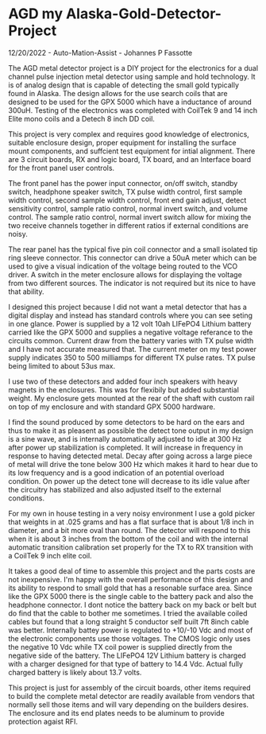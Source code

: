 # AGD my Alaska-Gold-Detector-Project

12/20/2022 - Auto-Mation-Assist - Johannes P Fassotte

The AGD metal detector project is a DIY project for the electronics for a dual channel pulse injection metal detector using sample and hold technology. It is of analog design that is capable of detecting the small gold typically found in Alaska. The design allows for the use search coils that are designed to be used for the GPX 5000 which have a inductance of around 300uH. Testing of the electronics was completed with CoilTek 9 and 14 inch Elite mono coils and a Detech 8 inch DD coil.

This project is very complex and requires good knowledge of electronics, suitable enclosure design, proper equipment for installing the surface mount components, and suffcient test equipment for intial alignment. There are 3 circuit boards, RX and logic board, TX board, and an Interface board for the front panel user controls.

The front panel has the power input connector, on/off switch, standby switch, headphone speaker switch, TX pulse width control, first sample width control, second sample width control, front end gain adjust, detect sensitivity control, sample ratio control, normal invert switch, and volume control. The sample ratio control, normal invert switch allow for mixing the two receive channels together in different ratios if external conditions are noisy.

The rear panel has the typical five pin coil connector and a small isolated tip ring sleeve connector. This connector can drive a 50uA meter which can be used to give a visual indication of the voltage being routed to the VCO driver. A switch in the meter enclosure allows for displaying the voltage from two different sources. The indicator is not required but its nice to have that ability.

I designed this project because I did not want a metal detector that has a digital display and instead has standard controls where you can see seting in one glance. Power is supplied by a 12 volt 10ah LIFePO4 Lithium battery carried like the GPX 5000 and supplies a negative voltage referance to the circuits common. Current draw from the battery varies with TX pulse width and I have not accurate measured that. The current meter on my test power supply indicates 350 to 500 milliamps for different TX pulse rates. TX pulse being limited to about 53us max.

I use two of these detectors and added four inch speakers with heavy magnets in the enclosures. This was for flexibily but added substantial weight. My enclosure gets mounted at the rear of the shaft with custom rail on top of my enclosure and with standard GPX 5000 hardware.

I find the sound produced by some detectors to be hard on the ears and thus to make it as pleasent as possible the detect tone output in my design is a sine wave, and is internally automatically adjusted to idle at 300 Hz after power up stabilization is completed. It will increase in frequency in response to having detected metal. Decay after going across a large piece of metal will drive the tone below 300 Hz which makes it hard to hear due to its low frequency and is a good indication of an potential overload condition. On power up the detect tone will decrease to its idle value after the circuitry has stabilized and also adjusted itself to the external conditions.

For my own in house testing in a very noisy environment I use a gold picker that weights in at .025 grams and has a flat surface that is about 1/8 inch in diameter, and a bit more oval than round. The detector will respond to this when it is about 3 inches from the bottom of the coil and with the internal automatic transition calibration set properly for the TX to RX transition with a CoilTek 9 inch elite coil. 

It takes a good deal of time to assemble this project and the parts costs are not inexpensive. I'm happy with the overall performance of this design and its ability to respond to small gold that has a resonable surface area. Since like the GPX 5000 there is the single cable to the battery pack and also the headphone connector. I dont notice the battery back on my back or belt but do find that the cable to bother me sometimes. I tried the available coiled cables but found that a long straight 5 conductor self built 7ft 8inch cable was better. Internally battey power is regulated to +10/-10 Vdc and most of the electronic components use those voltages.  The CMOS logic only uses the negative 10 Vdc while TX coil power is supplied directly from the negative side of the battery. The LIFePO4 12V Lithium battery is charged with a charger designed for that type of battery to 14.4 Vdc. Actual fully charged battery is likely about 13.7 volts.

This project is just for assembly of the circuit boards, other items required to build the complete metal detector are readily available from vendors that normally sell those items and will vary depending on the builders desires. The enclosure and its end plates needs to be aluminum to provide protection agaist RFI.

